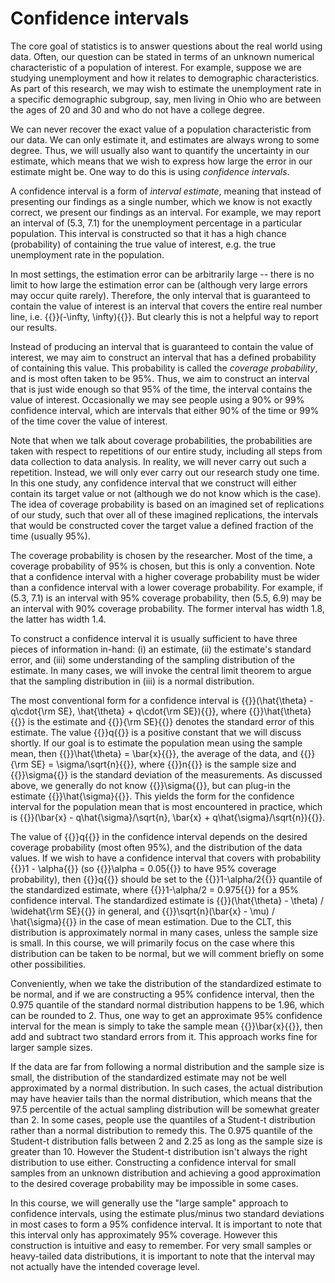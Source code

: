 Confidence intervals
====================

The core goal of statistics is to answer questions about the real
world using data.  Often, our question can be stated in terms of an
unknown numerical characteristic of a population of interest.  For
example, suppose we are studying unemployment and how it relates to
demographic characteristics.  As part of this research, we may wish to
estimate the unemployment rate in a specific demographic subgroup,
say, men living in Ohio who are between the ages of 20 and 30 and who
do not have a college degree.

We can never recover the exact value of a population characteristic
from our data.  We can only estimate it, and estimates are always
wrong to some degree.  Thus, we will usually also want to quantify the
uncertainty in our estimate, which means that we wish to express how
large the error in our estimate might be.  One way to do this is using
_confidence intervals_.

A confidence interval is a form of _interval estimate_, meaning that
instead of presenting our findings as a single number, which we know
is not exactly correct, we present our findings as an interval.  For
example, we may report an interval of (5.3, 7.1) for the unemployment
percentage in a particular population.  This interval is constructed
so that it has a high chance (probability) of containing the true
value of interest, e.g.  the true unemployment rate in the population.

In most settings, the estimation error can be arbitrarily large --
there is no limit to how large the estimation error can be (although
very large errors may occur quite rarely).  Therefore, the only
interval that is guaranteed to contain the value of interest is an
interval that covers the entire real number line,
i.e. {{<katex>}}(-\infty, \infty){{</katex>}}.  But clearly this is
not a helpful way to report our results.

Instead of producing an interval that is guaranteed to contain the
value of interest, we may aim to construct an interval that has a
defined probability of containing this value.  This probability is
called the _coverage probability_, and is most often taken to be 95%.
Thus, we aim to construct an interval that is just wide enough so that
95% of the time, the interval contains the value of interest.
Occasionally we may see people using a 90% or 99% confidence interval,
which are intervals that either 90% of the time or 99% of the time
cover the value of interest.

Note that when we talk about coverage probabilities, the probabilities
are taken with respect to repetitions of our entire study, including
all steps from data collection to data analysis.  In reality, we will
never carry out such a repetition.  Instead, we will only ever carry
out our research study one time.  In this one study, any confidence
interval that we construct will either contain its target value or not
(although we do not know which is the case).  The idea of coverage
probability is based on an imagined set of replications of our study,
such that over all of these imagined replications, the intervals that
would be constructed cover the target value a defined fraction of the
time (usually 95%).

The coverage probability is chosen by the researcher.  Most of the
time, a coverage probability of 95% is chosen, but this is only a
convention.  Note that a confidence interval with a higher coverage
probability must be wider than a confidence interval with a lower
coverage probability.  For example, if (5.3, 7.1) is an interval with
95% coverage probability, then (5.5, 6.9) may be an interval with 90%
coverage probability.  The former interval has width 1.8, the latter
has width 1.4.

To construct a confidence interval it is usually sufficient to have
three pieces of information in-hand: (i) an estimate, (ii) the
estimate's standard error, and (iii) some understanding of the
sampling distribution of the estimate.  In many cases, we will invoke
the central limit theorem to argue that the sampling distribution in
(iii) is a normal distribution.

The most conventional form for a confidence interval is
{{<katex>}}(\hat{\theta} - q\cdot{\rm SE}, \hat{\theta} + q\cdot{\rm
SE}){{</katex>}}, where {{<katex>}}\hat{\theta}{{</katex>}} is the
estimate and {{<katex>}}{\rm SE}{{</katex>}} denotes the standard
error of this estimate.  The value {{<katex>}}q{{</katex>}} is a
positive constant that we will discuss shortly.  If our goal is to
estimate the population mean using the sample mean, then
{{<katex>}}\hat{\theta} = \bar{x}{{</katex>}}, the average of the
data, and {{<katex>}}{\rm SE} = \sigma/\sqrt{n}{{</katex>}}, where
{{<katex>}}n{{</katex>}} is the sample size and
{{<katex>}}\sigma{{</katex>}} is the standard deviation of the
measurements.  As discussed above, we generally do not know
{{<katex>}}\sigma{{</katex>}}, but can plug-in the estimate
{{<katex>}}\hat{\sigma}{{</katex>}}.  This yields the form for the
confidence interval for the population mean that is most encountered
in practice, which is {{<katex>}}(\bar{x} - q\hat{\sigma}/\sqrt{n},
\bar{x} + q\hat{\sigma}/\sqrt{n}){{</katex>}}.

The value of {{<katex>}}q{{</katex>}} in the confidence interval
depends on the desired coverage probability (most often 95%), and the
distribution of the data values.  If we wish to have a confidence
interval that covers with probability {{<katex>}}1 -
\alpha{{</katex>}} (so {{<katex>}}\alpha = 0.05{{</katex>}} to have
95% coverage probability), then {{<katex>}}q{{</katex>}} should be set
to the {{<katex>}}1-\alpha/2{{</katex>}} quantile of the standardized
estimate, where {{<katex>}}1-\alpha/2 = 0.975{{</katex>}} for a 95%
confidence interval.  The standardized estimate is
{{<katex>}}(\hat{\theta} - \theta) / \widehat{\rm SE}{{</katex>}} in
general, and {{<katex>}}\sqrt{n}(\bar{x} - \mu) /
\hat{\sigma}{{</katex>}} in the case of mean estimation.  Due to the
CLT, this distribution is approximately normal in many cases, unless
the sample size is small.  In this course, we will primarily focus on
the case where this distribution can be taken to be normal, but we
will comment briefly on some other possibilities.

Conveniently, when we take the distribution of the standardized
estimate to be normal, and if we are constructing a 95% confidence
interval, then the 0.975 quantile of the standard normal distribution
happens to be 1.96, which can be rounded to 2.  Thus, one way to get
an approximate 95% confidence interval for the mean is simply to take
the sample mean {{<katex>}}\bar{x}{{</katex>}}, then add and subtract
two standard errors from it.  This approach works fine for larger
sample sizes.

If the data are far from following a normal distribution and the
sample size is small, the distribution of the standardized estimate
may not be well approximated by a normal distribution.  In such cases,
the actual distribution may have heavier tails than the normal
distribution, which means that the 97.5 percentile of the actual
sampling distribution will be somewhat greater than 2.  In some cases,
people use the quantiles of a Student-t distribution rather than a
normal distribution to remedy this.  The 0.975 quantile of the
Student-t distribution falls between 2 and 2.25 as long as the sample
size is greater than 10.  However the Student-t distribution isn't
always the right distribution to use either.  Constructing a
confidence interval for small samples from an unknown distribution and
achieving a good approximation to the desired coverage probability may
be impossible in some cases.

In this course, we will generally use the "large sample" approach to
confidence intervals, using the estimate plus/minus two standard
deviations in most cases to form a 95% confidence interval.  It is
important to note that this interval only has approximately 95%
coverage.  However this construction is intuitive and easy to
remember.  For very small samples or heavy-tailed data distributions,
it is important to note that the interval may not actually have the
intended coverage level.
